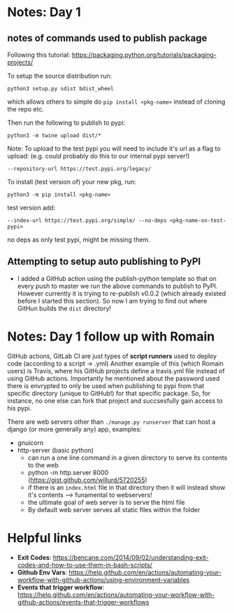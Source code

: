 # Notes: Day 1

## notes of commands used to publish package

Following this tutorial: https://packaging.python.org/tutorials/packaging-projects/

To setup the source distribution run:

`python3 setup.py sdist bdist_wheel`

which allows others to simple do `pip install <pkg-name>` instead of cloning
the repo etc.

Then run the following to publish to pypi:

`python3 -m twine upload dist/*`

Note: To upload to the test pypi you will need to include it's url as a flag to upload: (e.g. could probably do this to our internal pypi server!)

`--repository-url https://test.pypi.org/legacy/`


To install (test version of) your new pkg, run:

`python3 -m pip install <pkg-name>`

test version add:

`--index-url https://test.pypi.org/simple/ --no-deps <pkg-name-on-test-pypi>`

no deps as only test pypi, might be missing them.


## Attempting to setup auto publishing to PyPI

- I added a GitHub action using the publish-python template so that on every push to master we run the above commands to publish to PyPI. However currently it is trying to re-publish v0.0.2 (which already existed before I started this section). So now I am trying to find out where GitHun builds the `dist` directory!


# Notes: Day 1 follow up with Romain

GitHub actions, GitLab CI are just types of __script runners__ used to deploy code (according to a script -> .yml)
Another example of this (which Romain users) is Travis, where his GitHub projects define a travis.yml file instead
of using GitHub actions. Importantly he mentioned about the password used there is envrypted to only be used when 
publishing to pypi from that specific directory (unique to GitHub!) for that specific package. So, for instance, 
no one else can fork that project and succsesfully gain access to his pypi.


There are web servers other than `./manage.py runserver` that can host a django (or more generally any) app, examples:

  - gnuicorn
  - http-server (basic python)
      - can run a one line command in a given directory to serve its contents to the web
      - python -m http.server 8000 (https://gist.github.com/willurd/5720255)
      - if there is an `index.html` file in that directory then it will instead show it's contents --> funamental to webservers!
      - the ultimate goal of web server is to serve the html file
      - By default web server serves all static files within the folder


# Helpful links

- __Exit Codes__: https://bencane.com/2014/09/02/understanding-exit-codes-and-how-to-use-them-in-bash-scripts/
- __Github Env Vars__: https://help.github.com/en/actions/automating-your-workflow-with-github-actions/using-environment-variables
- __Events that trigger workflow__: https://help.github.com/en/actions/automating-your-workflow-with-github-actions/events-that-trigger-workflows
